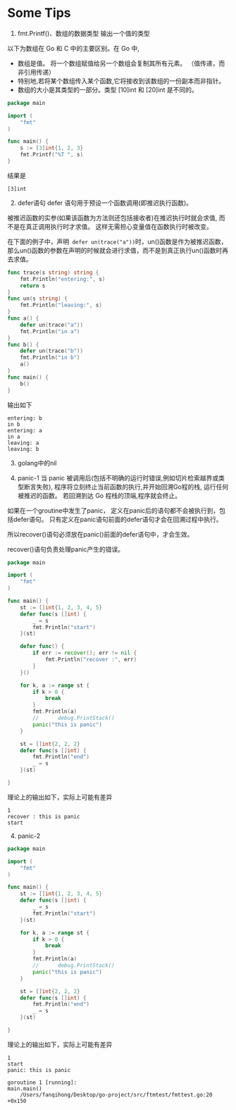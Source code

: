 # Some Tips

1. fmt.Printf()、数组的数据类型
输出一个值的类型

以下为数组在 Go 和 C 中的主要区别。在 Go 中,
- 数组是值。 将一个数组赋值给另一个数组会复制其所有元素。 （值传递，而非引用传递）
- 特别地,若将某个数组传入某个函数,它将接收到该数组的一份副本而非指针。 
- 数组的大小是其类型的一部分。类型 [10]int 和 [20]int 是不同的。

```go
package main

import (
	"fmt"
)

func main() {
	s := [3]int{1, 2, 3}
	fmt.Printf("%T ", s)
}
```
结果是
```
[3]int 
```

2. defer语句
defer 语句用于预设一个函数调用(即推迟执行函数)。

被推迟函数的实参(如果该函数为方法则还包括接收者)在推迟执行时就会求值, 而不是在真正调用执行时才求值。 
这样无需担心变量值在函数执行时被改变。

在下面的例子中，声明` defer un(trace("a"))`时，un()函数是作为被推迟函数，那么un()函数的参数在声明的时候就会进行求值，而不是到真正执行un()函数时再去求值。

```go
func trace(s string) string {
    fmt.Println("entering:", s)
    return s
}
func un(s string) {
    fmt.Println("leaving:", s)
}
func a() {
    defer un(trace("a"))
    fmt.Println("in a")
}
func b() {
    defer un(trace("b"))
    fmt.Println("in b")
    a()
}
func main() {
    b()
}
```
输出如下
```
entering: b
in b
entering: a
in a
leaving: a
leaving: b
```

3. golang中的nil


4. panic-1
当 panic 被调用后(包括不明确的运行时错误,例如切片检索越界或类型断言失败), 
程序将立刻终止当前函数的执行,并开始回溯Go程的栈, 运行任何被推迟的函数。
若回溯到达 Go 程栈的顶端,程序就会终止。

如果在一个groutine中发生了panic， 定义在panic后的语句都不会被执行到，包括defer语句。 
只有定义在panic语句前面的defer语句才会在回溯过程中执行。

所以recover()语句必须放在panic()前面的defer语句中，才会生效。

recover()语句负责处理panic产生的错误。

```go
package main

import (
	"fmt"
)

func main() {
	st := []int{1, 2, 3, 4, 5}
	defer func(s []int) {
		_ = s
		fmt.Println("start")
	}(st)

	defer func() {
		if err := recover(); err != nil {
			fmt.Println("recover :", err)
		}
	}()

	for k, a := range st {
		if k > 0 {
			break
		}
		fmt.Println(a)
		//		debug.PrintStack()
		panic("this is panic")
	}

	st = []int{2, 2, 2}
	defer func(s []int) {
		fmt.Println("end")
		_ = s
	}(st)

}
```
理论上的输出如下，实际上可能有差异
```
1
recover : this is panic
start
```

4. panic-2
```go
package main

import (
	"fmt"
)

func main() {
	st := []int{1, 2, 3, 4, 5}
	defer func(s []int) {
		_ = s
		fmt.Println("start")
	}(st)

	for k, a := range st {
		if k > 0 {
			break
		}
		fmt.Println(a)
		//		debug.PrintStack()
		panic("this is panic")
	}

	st = []int{2, 2, 2}
	defer func(s []int) {
		fmt.Println("end")
		_ = s
	}(st)

}
```
理论上的输出如下，实际上可能有差异
```
1
start
panic: this is panic

goroutine 1 [running]:
main.main()
	/Users/fanqihong/Desktop/go-project/src/ftmtest/fmttest.go:20 +0x150
```
